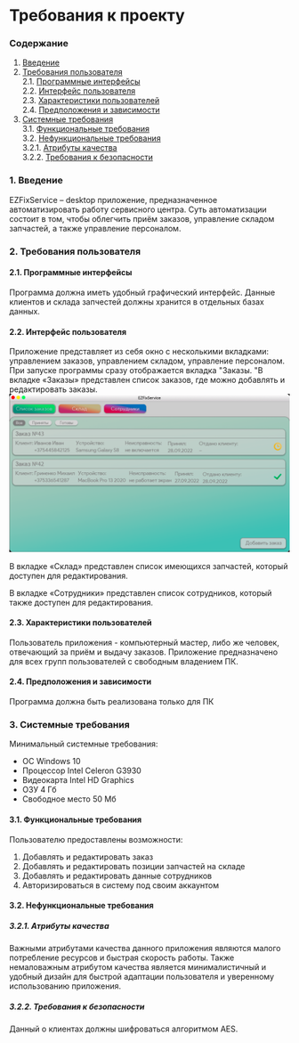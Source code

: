 # Требования к проекту
### Содержание
1. [Введение](#1) <br>
2. [Требования пользователя](#2) <br>
  2.1. [Программные интерфейсы](#2.1) <br>
  2.2. [Интерфейс пользователя](#2.2) <br>
  2.3. [Характеристики пользователей](#2.3) <br>
  2.4. [Предположения и зависимости](#2.4) <br>
3. [Системные требования](#3) <br>
  3.1. [Функциональные требования](#3.1) <br>
  3.2. [Нефункциональные требования](#3.2) <br>
     3.2.1. [Атрибуты качества](#3.2.1) <br>
     3.2.2. [Требования к безопасности](#3.2.2.) <br>
    
### 1. Введение <a name="1"></a>
EZFixService – desktop приложение, предназначенное автоматизировать работу сервисного центра. Суть автоматизации состоит в том, чтобы облегчить приём заказов, управление складом запчастей, а также управление персоналом.
### 2. Требования пользователя <a name="2"></a>
#### 2.1. Программные интерфейсы <a name="2.1"></a>
Программа должна иметь удобный графический интерфейс. Данные клиентов и склада запчестей должны хранится в отдельных базах данных. 
#### 2.2. Интерфейс пользователя <a name="2.2"></a>
Приложение представляет из себя окно с несколькими вкладками: управлением заказов, управлением складом, управление персоналом.
При запуске программы сразу отображается вкладка "Заказы. "В вкладке «Заказы» представлен список заказов, где можно добавлять и редактировать заказы. 
![](https://github.com/Mihail192/EZFixService/blob/main/Documentation/Mockups/MainWindow.png)

В вкладке «Склад» представлен список имеющихся запчастей, который доступен для редактирования. 

В вкладке «Сотрудники» представлен список сотрудников, который также доступен для редактирования.
#### 2.3. Характеристики пользователей <a name="2.3"></a>
Пользователь приложения - компьютерный мастер, либо же человек, отвечающий за приём и выдачу заказов. Приложение предназначено для всех групп пользователей с свободным владением ПК.
#### 2.4. Предположения и зависимости <a name="2.4"></a>
Программа должна быть реализована только для ПК
### 3. Системные требования <a name="3"></a>
Минимальный системные требования:
* ОС Windows 10
* Процессор Intel Celeron G3930
* Видеокарта Intel HD Graphics
* ОЗУ 4 Гб
* Свободное место 50 Мб
#### 3.1. Функциональные требования <a name="3.1"></a>
Пользователю предоставлены возможности:
1.	Добавлять и редактировать заказ
2.	Добавлять и редактировать позиции запчастей на складе
3.	Добавлять и редактировать данные сотрудников
4.	Авторизироваться в систему под своим аккаунтом

#### 3.2. Нефункциональные требования <a name="3.2"></a>
  ##### 3.2.1. Атрибуты качества <a name="3.2.1"></a>
  Важными атрибутами качества данного приложения являются малого потребление ресурсов и быстрая скорость работы. Также немаловажным атрибутом качества является минималистичный и удобный дизайн для быстрой адаптации пользователя и уверенному использованию приложения.
  ##### 3.2.2. Требования к безопасности
  Данный о клиентах должны шифроваться алгоритмом AES.
  
